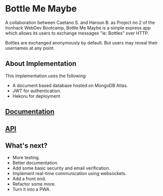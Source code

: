 # Bottle Me Maybe

A collaboration between Caetano S. and Haroun B. as Project no 2 of the Ironhack WebDev Bootcamp, Bottle Me Maybe is a simple express app which allows its users to exchange messages "ie: Bottles" over HTTP.

Bottles are exchanged anonymously by default. But users may reveal their usernames at any point.

## About Implementation

This implementation uses the following:

- A document based database hosted on MongoDB Atlas.
- JWT for authentication.
- Hekoru for deployment

## [Documentation](https://documenter.getpostman.com/view/21234692/VUqoQyU1)

## [API](https://bottle-me-maybe.herokuapp.com/)

## What's next?

- More testing.
- Better documentation.
- Add some basic security and email verification.
- Implement real-time communication using websockets.
- Add a front end.
- Refactor some more.
- Turn it into a PWA.
